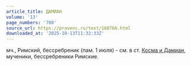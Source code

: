 ```yaml
---
article_title: ДАМИАН
volume: '13'
page_numbers: '708'
source_url: https://pravenc.ru/text/168766.html
downloaded_at: '2025-10-13T11:32:33Z'
---
```


мч., Римский, бессребреник (пам. 1 июля) - см. в ст. [Косма и Дамиан](<https://pravenc.ru/text/Косма и Дамиан.html>), мученики, бессребреники Римские.
